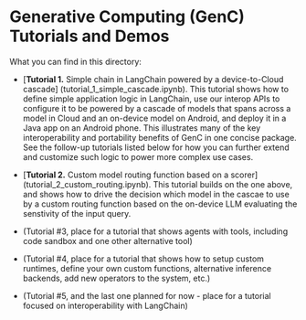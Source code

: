 # Generative Computing (GenC) Tutorials and Demos

What you can find in this directory:

*   [**Tutorial 1.** Simple chain in LangChain powered by a device-to-Cloud cascade]
    (tutorial_1_simple_cascade.ipynb).
    This tutorial shows how to define simple application logic in LangChain,
    use our interop APIs to configure it to be powered by a cascade of models
    that spans across a model in Cloud and an on-device model on Android,
    and deploy it in a Java app on an Android phone. This illustrates many of
    the key interoperability and portability benefits of GenC in one concise
    package. See the follow-up tutorials listed below for how you can further
    extend and customize such logic to power more complex use cases.

*   [**Tutorial 2.** Custom model routing function based on a scorer]
    (tutorial_2_custom_routing.ipynb).
    This tutorial builds on the one above, and shows how to drive the
    decision which model in the cascae to use by a custom routing
    function based on the on-device LLM evaluating the senstivity of
    the input query.

*   (Tutorial #3, place for a tutorial that shows agents with tools, including code sandbox
    and one other alternative tool)

*   (Tutorial #4, place for a tutorial that shows how to setup custom runtimes, define your
    own custom functions, alternative inference backends, add new operators to
    the system, etc.)

*   (Tutorial #5, and the last one planned for now - place for a tutorial focused on interoperability with LangChain)
